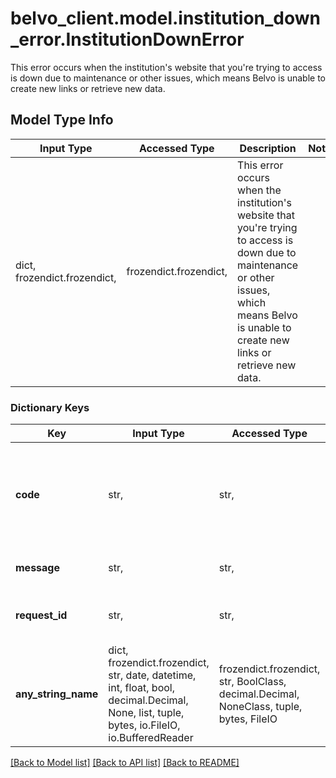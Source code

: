 # belvo_client.model.institution_down_error.InstitutionDownError

This error occurs when the institution's website that you're trying to access is down due to maintenance or other issues, which means Belvo is unable to create new links or retrieve new data.

## Model Type Info
Input Type | Accessed Type | Description | Notes
------------ | ------------- | ------------- | -------------
dict, frozendict.frozendict,  | frozendict.frozendict,  | This error occurs when the institution&#x27;s website that you&#x27;re trying to access is down due to maintenance or other issues, which means Belvo is unable to create new links or retrieve new data. | 

### Dictionary Keys
Key | Input Type | Accessed Type | Description | Notes
------------ | ------------- | ------------- | ------------- | -------------
**code** | str,  | str,  | A unique error code (&#x60;institution_down&#x60;) that allows you to classify and handle the error programmatically.  ℹ️ Check our DevPortal for more information on how to handle &lt;a href&#x3D;\&quot;https://developers.belvo.com/docs/belvo-api-errors#400-institution_down\&quot; target&#x3D;\&quot;_blank\&quot;&gt;400 institution_down errors&lt;/a&gt;. | [optional] 
**message** | str,  | str,  | A short description of the error.   For &#x60;institution_down&#x60; errors, the description is:      - &#x60;The financial institution is down, try again later&#x60;. | [optional] 
**request_id** | str,  | str,  | A 32-character unique ID of the request (matching a regex pattern of: &#x60;[a-f0-9]{32}&#x60;). Provide this ID when contacting the Belvo support team to accelerate investigations. | [optional] 
**any_string_name** | dict, frozendict.frozendict, str, date, datetime, int, float, bool, decimal.Decimal, None, list, tuple, bytes, io.FileIO, io.BufferedReader | frozendict.frozendict, str, BoolClass, decimal.Decimal, NoneClass, tuple, bytes, FileIO | any string name can be used but the value must be the correct type | [optional]

[[Back to Model list]](../../README.md#documentation-for-models) [[Back to API list]](../../README.md#documentation-for-api-endpoints) [[Back to README]](../../README.md)

